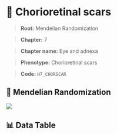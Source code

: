 # 🧪 Chorioretinal scars

> **Root:** Mendelian Randomization

> **Chapter:** 7  

> **Chapter name:** Eye and adnexa

> **Phenotype:** Chorioretinal scars  

> **Code:** `H7_CHORSCAR`

## 🧬 Mendelian Randomization  

<img src="/MR/Figures/Forward/H7_CHORSCAR.png"/>

## 📊 Data Table

<CsvTableMRF src="/public/MR/Data/Forward/H7_CHORSCAR.csv"/>
